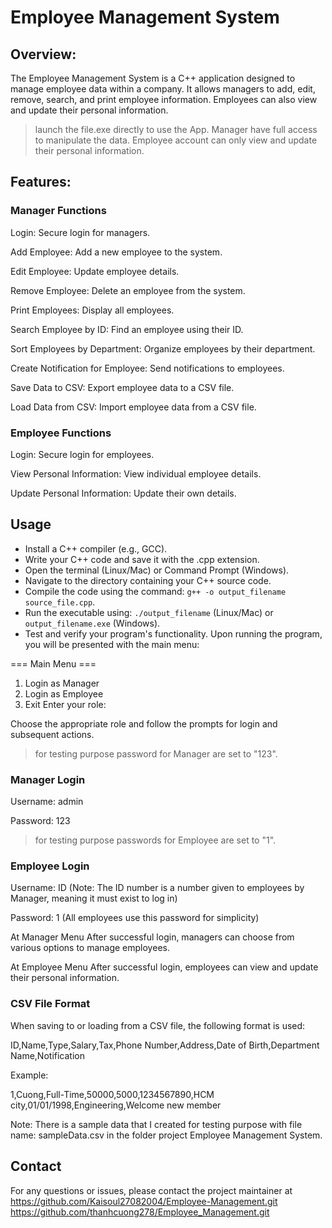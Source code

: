 # Employee Management System

## Overview:
The Employee Management System is a C++ application designed to manage employee data within a company. It allows managers to add, edit, remove, search, and print employee information. Employees can also view and update their personal information.

>launch the file.exe directly to use the App.
>Manager have full access to manipulate the data.
>Employee account can only view and update their personal information.

## Features:
### Manager Functions
Login: Secure login for managers.

Add Employee: Add a new employee to the system.

Edit Employee: Update employee details.

Remove Employee: Delete an employee from the system.

Print Employees: Display all employees.

Search Employee by ID: Find an employee using their ID.

Sort Employees by Department: Organize employees by their department.

Create Notification for Employee: Send notifications to employees.

Save Data to CSV: Export employee data to a CSV file.

Load Data from CSV: Import employee data from a CSV file.

### Employee Functions
Login: Secure login for employees.

View Personal Information: View individual employee details.

Update Personal Information: Update their own details.

## Usage
- Install a C++ compiler (e.g., GCC).
- Write your C++ code and save it with the .cpp extension.
- Open the terminal (Linux/Mac) or Command Prompt (Windows).
- Navigate to the directory containing your C++ source code.
- Compile the code using the command: `g++ -o output_filename source_file.cpp`.
- Run the executable using: `./output_filename` (Linux/Mac) or `output_filename.exe` (Windows).
- Test and verify your program's functionality.
Upon running the program, you will be presented with the main menu:

=== Main Menu ===
1. Login as Manager
2. Login as Employee
3. Exit
Enter your role:

Choose the appropriate role and follow the prompts for login and subsequent actions.
>for testing purpose password for Manager are set to "123".
### Manager Login
Username: admin

Password: 123

>for testing purpose passwords for Employee are set to "1".
### Employee Login
Username: ID (Note: The ID number is a number given to employees by Manager, meaning it must exist to log in)

Password: 1 (All employees use this password for simplicity)

At Manager Menu
After successful login, managers can choose from various options to manage employees.

At Employee Menu
After successful login, employees can view and update their personal information.

### CSV File Format
When saving to or loading from a CSV file, the following format is used:

ID,Name,Type,Salary,Tax,Phone Number,Address,Date of Birth,Department Name,Notification

Example:

1,Cuong,Full-Time,50000,5000,1234567890,HCM city,01/01/1998,Engineering,Welcome new member

Note: There is a sample data that I created for testing purpose with file name: sampleData.csv in the folder project Employee Management System.

## Contact
For any questions or issues, please contact the project maintainer at 
https://github.com/Kaisoul27082004/Employee-Management.git
https://github.com/thanhcuong278/Employee_Management.git











